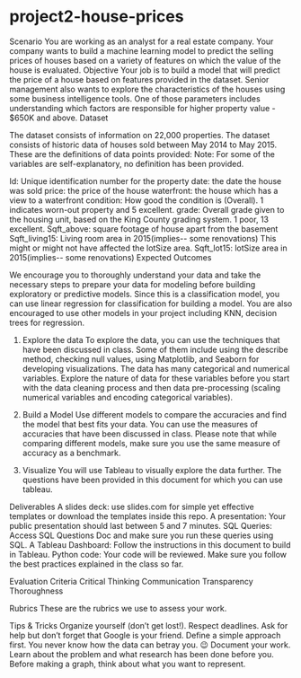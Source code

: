 # project2-house-prices

Scenario
You are working as an analyst for a real estate company. Your company wants to build a machine learning model to predict the selling prices of houses based on a variety of features on which the value of the house is evaluated.
Objective
Your job is to build a model that will predict the price of a house based on features provided in the dataset. Senior management also wants to explore the characteristics of the houses using some business intelligence tools. One of those parameters includes understanding which factors are responsible for higher property value - $650K and above.
Dataset

The dataset consists of information on 22,000 properties. The dataset consists of historic data of houses sold between May 2014 to May 2015.
These are the definitions of data points provided:
Note: For some of the variables are self-explanatory, no definition has been provided.

Id: Unique identification number for the property
date: the date the house was sold
price: the price of the house
waterfront: the house which has a view to a waterfront
condition: How good the condition is (Overall). 1 indicates worn-out property and 5 excellent.
grade: Overall grade given to the housing unit, based on the King County grading system. 1 poor, 13 excellent.
Sqft_above: square footage of house apart from the basement
Sqft_living15: Living room area in 2015(implies-- some renovations) This might or might not have affected the lotSize area.
Sqft_lot15: lotSize area in 2015(implies-- some renovations)
Expected Outcomes

We encourage you to thoroughly understand your data and take the necessary steps to prepare your data for modeling before building exploratory or predictive models.
Since this is a classification model, you can use linear regression for classification for building a model. You are also encouraged to use other models in your project including KNN, decision trees for regression.

1. Explore the data
To explore the data, you can use the techniques that have been discussed in class. Some of them include using the describe method, checking null values, using Matplotlib, and Seaborn for developing visualizations.
The data has many categorical and numerical variables. Explore the nature of data for these variables before you start with the data cleaning process and then data pre-processing (scaling numerical variables and encoding categorical variables).

2. Build a Model
Use different models to compare the accuracies and find the model that best fits your data. You can use the measures of accuracies that have been discussed in class. Please note that while comparing different models, make sure you use the same measure of accuracy as a benchmark.

3. Visualize
You will use Tableau to visually explore the data further. The questions have been provided in this document for which you can use tableau.

Deliverables
A slides deck: use slides.com for simple yet effective templates or download the templates inside this repo.
A presentation: Your public presentation should last between 5 and 7 minutes.
SQL Queries: Access SQL Questions Doc and make sure you run these queries using SQL.
A Tableau Dashboard: Follow the instructions in this document to build in Tableau.
Python code: Your code will be reviewed. Make sure you follow the best practices explained in the class so far.

Evaluation Criteria
Critical Thinking
Communication
Transparency
Thoroughness

Rubrics
These are the rubrics we use to assess your work.

Tips & Tricks
Organize yourself (don’t get lost!). Respect deadlines.
Ask for help but don’t forget that Google is your friend.
Define a simple approach first. You never know how the data can betray you. :wink:
Document your work.
Learn about the problem and what research has been done before you.
Before making a graph, think about what you want to represent.
